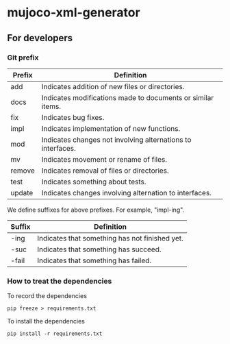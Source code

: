 # mujoco-xml-generator

## For developers

### Git prefix

| Prefix | Definition                                                  |
|--------|-------------------------------------------------------------|
| add    | Indicates addition of new files or directories.             |
| docs   | Indicates modifications made to documents or similar items. |
| fix    | Indicates bug fixes.                                        |
| impl   | Indicates implementation of new functions.                  |
| mod    | Indicates changes not involving alternations to interfaces. |
| mv     | Indicates movement or rename of files.                      |
| remove | Indicates removal of files or directories.                  |
| test   | Indicates something about tests.                            |
| update | Indicates changes involving alternation to interfaces.      |

We define suffixes for above prefixes. For example, "impl-ing".

| Suffix | Definition                                     |
|--------|------------------------------------------------|
| -ing   | Indicates that something has not finished yet. |
| -suc   | Indicates that something has succeed.          |
| -fail  | Indicates that something has failed.           |

### How to treat the dependencies

To record the dependencies

```commandline
pip freeze > requirements.txt
```

To install the dependencies

```commandline
pip install -r requirements.txt
```